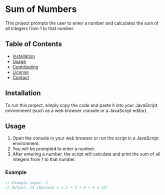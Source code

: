 # Sum of Numbers

This project prompts the user to enter a number and calculates the sum of all integers from 1 to that number.

## Table of Contents
- [Installation](#installation)
- [Usage](#usage)
- [Contributing](#contributing)
- [License](#license)
- [Contact](#contact)

## Installation

To run this project, simply copy the code and paste it into your JavaScript environment (such as a web browser console or a JavaScript editor).

## Usage

1. Open the console in your web browser or run the script in a JavaScript environment.
2. You will be prompted to enter a number.
3. After entering a number, the script will calculate and print the sum of all integers from 1 to that number.

### Example

```javascript
// Example input: 5
// Output: 15 (because 1 + 2 + 3 + 4 + 5 = 15)
